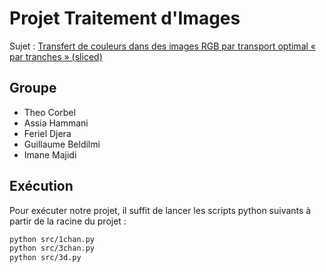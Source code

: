 # Projet Traitement d'Images

Sujet : [Transfert de couleurs dans des images RGB par transport optimal « par tranches » (sliced)](doc/sujet.pdf)

## Groupe

- Theo Corbel
- Assia Hammani
- Feriel Djera
- Guillaume Beldilmi
- Imane Majidi

## Exécution

Pour exécuter notre projet, il suffit de lancer les scripts python suivants à partir de la racine du projet :

```sh
python src/1chan.py
python src/3chan.py
python src/3d.py
```
